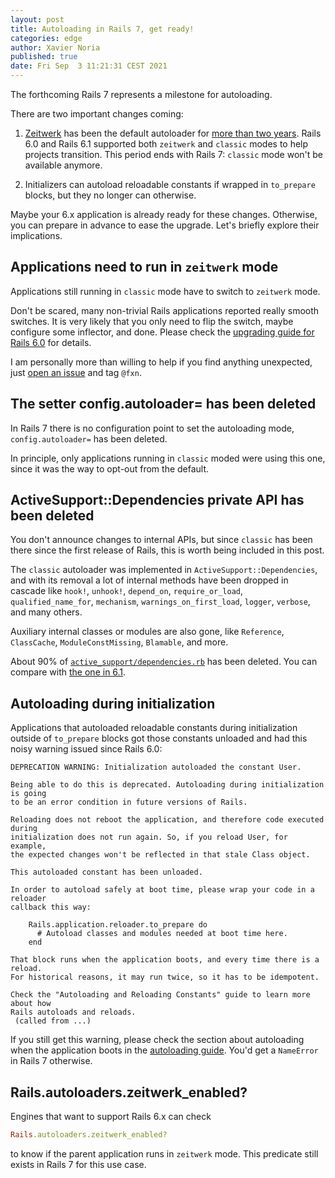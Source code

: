 ```yaml
---
layout: post
title: Autoloading in Rails 7, get ready!
categories: edge
author: Xavier Noria
published: true
date: Fri Sep  3 11:21:31 CEST 2021
---
```


The forthcoming Rails 7 represents a milestone for autoloading.

There are two important changes coming:

1. [Zeitwerk](https://github.com/fxn/zeitwerk) has been the default autoloader for [more than two years](https://weblog.rubyonrails.org/2019/8/15/Rails-6-0-final-release/). Rails 6.0 and Rails 6.1 supported both `zeitwerk` and `classic` modes to help projects transition. This period ends with Rails 7: `classic` mode won't be available anymore.

2. Initializers can autoload reloadable constants if wrapped in `to_prepare` blocks, but they no longer can otherwise.

Maybe your 6.x application is already ready for these changes. Otherwise, you can prepare in advance to ease the upgrade. Let's briefly explore their implications.

## Applications need to run in `zeitwerk` mode

Applications still running in `classic` mode have to switch to `zeitwerk` mode.

Don't be scared, many non-trivial Rails applications reported really smooth switches. It is very likely that you only need to flip the switch, maybe configure some inflector, and done. Please check the [upgrading guide for Rails 6.0](https://guides.rubyonrails.org/upgrading_ruby_on_rails.html#autoloading) for details.

I am personally more than willing to help if you find anything unexpected, just [open an issue](https://github.com/rails/rails/issues/new) and tag `@fxn`.

## The setter config.autoloader= has been deleted

In Rails 7 there is no configuration point to set the autoloading mode, `config.autoloader=` has been deleted.

In principle, only applications running in `classic` moded were using this one, since it was the way to opt-out from the default.

## ActiveSupport::Dependencies private API has been deleted

You don't announce changes to internal APIs, but since `classic` has been there since the first release of Rails, this is worth being included in this post.

The `classic` autoloader was implemented in `ActiveSupport::Dependencies`, and with its removal a lot of internal methods have been dropped in cascade like `hook!`, `unhook!`, `depend_on`, `require_or_load`, `qualified_name_for`, `mechanism`, `warnings_on_first_load`, `logger`, `verbose`, and many others.

Auxiliary internal classes or modules are also gone, like `Reference`, `ClassCache`, `ModuleConstMissing`, `Blamable`, and more.

About 90% of [`active_support/dependencies.rb`](https://github.com/rails/rails/blob/a44fbb5dcacd3281116f7d9881a25e8f08f729a4/activesupport/lib/active_support/dependencies.rb) has been deleted. You can compare with [the one in 6.1](https://github.com/rails/rails/blob/6-1-stable/activesupport/lib/active_support/dependencies.rb).

## Autoloading during initialization

Applications that autoloaded reloadable constants during initialization outside of `to_prepare` blocks got those constants unloaded and had this noisy warning issued since Rails 6.0:

```
DEPRECATION WARNING: Initialization autoloaded the constant User.

Being able to do this is deprecated. Autoloading during initialization is going
to be an error condition in future versions of Rails.

Reloading does not reboot the application, and therefore code executed during
initialization does not run again. So, if you reload User, for example,
the expected changes won't be reflected in that stale Class object.

This autoloaded constant has been unloaded.

In order to autoload safely at boot time, please wrap your code in a reloader
callback this way:

    Rails.application.reloader.to_prepare do
      # Autoload classes and modules needed at boot time here.
    end

That block runs when the application boots, and every time there is a reload.
For historical reasons, it may run twice, so it has to be idempotent.

Check the "Autoloading and Reloading Constants" guide to learn more about how
Rails autoloads and reloads.
 (called from ...)
 ```

If you still get this warning, please check the section about autoloading when the application boots in the [autoloading guide](https://guides.rubyonrails.org/v7.0/autoloading_and_reloading_constants.html#autoloading-when-the-application-boots). You'd get a `NameError` in Rails 7 otherwise.

## Rails.autoloaders.zeitwerk_enabled?

Engines that want to support Rails 6.x can check

```ruby
Rails.autoloaders.zeitwerk_enabled?
```

to know if the parent application runs in `zeitwerk` mode. This predicate still exists in Rails 7 for this use case.
